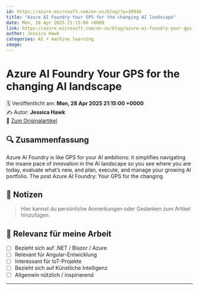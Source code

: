 ```yaml
---
id: https://azure.microsoft.com/en-us/blog/?p=39946
title: "Azure AI Foundry Your GPS for the changing AI landscape"
date: Mon, 28 Apr 2025 21:15:00 +0000
link: https://azure.microsoft.com/en-us/blog/azure-ai-foundry-your-gps-for-the-changing-ai-landscape/
author: Jessica Hawk
categories: AI + machine learning
image: 
---
```


# Azure AI Foundry Your GPS for the changing AI landscape

🗓️ Veröffentlicht am: **Mon, 28 Apr 2025 21:15:00 +0000**  
✍️ Autor: **Jessica Hawk**  
🔗 [Zum Originalartikel](https://azure.microsoft.com/en-us/blog/azure-ai-foundry-your-gps-for-the-changing-ai-landscape/)

## 🔍 Zusammenfassung

Azure AI Foundry is like GPS for your AI ambitions: it simplifies navigating the insane pace of innovation in the AI landscape so you see where you are today, evaluate what’s new, and plan, execute, and manage your growing AI portfolio. The post Azure AI Foundry: Your GPS for the changing

## 📌 Notizen

> Hier kannst du persönliche Anmerkungen oder Gedanken zum Artikel hinzufügen.

## 🧠 Relevanz für meine Arbeit

- [ ] Bezieht sich auf .NET / Blazor / Azure
- [ ] Relevant für Angular-Entwicklung
- [ ] Interessant für IoT-Projekte
- [ ] Bezieht sich auf Künstliche Intelligenz
- [ ] Allgemein nützlich / inspirierend

---
